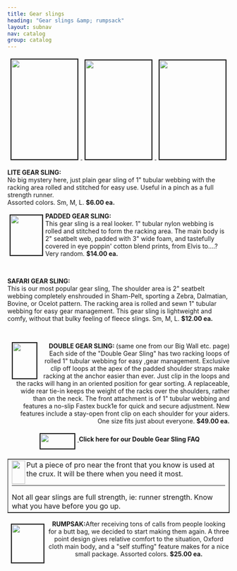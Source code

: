 ```yaml
---
title: Gear slings
heading: "Gear slings &amp; rumpsack"
layout: subnav
nav: catalog
group: catalog
---
```


<p class="lead">
</p>
<div align="center">
    <p>
    </p>
    <center>
        <p>
            <a href="{{ "/pics/new_jack.jpg" | prepend: site.baseurl }}" target="_blank">
                <img src="{{ "/pics/new_jackTN.jpg" | prepend: site.baseurl }}" width="150" height="226" hspace="5" vspace="5" border="2">
            </a>
            <a href="{{ "/pics/sidewinder.jpg" | prepend: site.baseurl }}" target="_blank">
                <img src="{{ "/pics/sidewinderTN.jpg" | prepend: site.baseurl }}" width="150" height="224" hspace="5" vspace="5" border="2">
            </a>
            <a href="{{ "/pics/gogarth.jpg" | prepend: site.baseurl }}" target="_blank">
                <img src="{{ "/pics/gogarthTN.jpg" | prepend: site.baseurl }}" width="150" height="224" hspace="5" vspace="5" border="2">
            </a>
        </p>
    </center>
    <p></p>
    <p align="left">
        <strong>LITE GEAR SLING:</strong>
        <br>No big mystery here, just plain gear sling of 1" tubular webbing with the racking area rolled and stitched for easy use. Useful in a pinch as a full strength runner.
        <br>Assorted colors. Sm, M, L.
        <strong>$6.00 ea.</strong>
    </p>
    <p align="left">
        <strong>
            <a href="{{ "/pics/gslings.gif" | prepend: site.baseurl }}">
                <img src="{{ "/pics/gslingsTN.gif" | prepend: site.baseurl }}" width="72" height="90" hspace="5" vspace="5" border="2" align="left" naturalsizeflag="3">
            </a>PADDED GEAR SLING:</strong>
        <br>This gear sling is a real looker. 1" tubular nylon webbing is rolled and stitched to form the racking area. The main body is 2" seatbelt web, padded with 3" wide foam, and tastefully covered in eye poppin' cotton blend prints, from Elvis to....? Very random.
        <strong>$14.00 ea.</strong>
    </p>
    <p align="right">&nbsp;</p>
    <p align="left">
        <strong>SAFARI GEAR SLING:</strong>
        <br>This is our most popular gear sling, The shoulder area is 2" seatbelt webbing completely enshrouded in Sham-Pelt, sporting a Zebra, Dalmatian, Bovine, or Ocelot pattern. The racking area is rolled and sewn 1" tubular webbing for easy gear management. This gear sling is lightweight and comfy, without that bulky feeling of fleece slings. Sm, M, L.
        <strong>$12.00 ea.</strong>
    </p>
    <p align="left">&nbsp;</p>
    <p align="RIGHT">
        <a href="{{ "/pics/dgs.jpeg" | prepend: site.baseurl }}">
            <img src="{{ "/pics/dgsTN.gif" | prepend: site.baseurl }}" align="LEFT" hspace="10" width="54" height="80" naturalsizeflag="3" border="2">
        </a><b>DOUBLE GEAR SLING: </b>(same one from our Big Wall etc. page)
        <br>Each side of the "Double Gear Sling" has two racking loops of rolled 1" tubular webbing for easy ,gear management. Exclusive clip off loops at the apex of the padded shoulder straps make racking at the anchor easier than ever. Just clip in the loops and the racks will hang in an oriented position for gear sorting. A replaceable, wide rear tie-in keeps the weight of the racks over the shoulders, rather than on the neck. The front attachment is of 1" tubular webbing and features a no-slip Fastex buck1e for quick and secure adjustment. New features include a stay-open front clip on each shoulder for your aiders.
        <br>One size fits just about everyone.
        <strong>$49.00 ea.</strong>
    </p>
    <p align="center">
        <a href="{{ "/faqs/doublegsfaq.html" | prepend: site.baseurl }}" target="_blank">
            <strong>
                <img src="{{ "/pics/faqbar.jpeg" | prepend: site.baseurl }}" width="77" height="33" hspace="5" vspace="5" border="2" align="MIDDLE" naturalsizeflag="3">
            </strong>
        </a>
        <strong>Click here for our Double Gear Sling FAQ</strong>
    </p>
    <center>
        <table border="1" width="370" cellpadding="10" cellspacing="2">
            <tbody>
                <tr>
                    <td>
                        <img src="{{ "/pics/cactus.gif" | prepend: site.baseurl }}" align="LEFT" width="30" height="53" naturalsizeflag="3">Put a piece of pro near the front that you know is used at the crux. It will be there when you need it most.
                        <hr align="LEFT">Not all gear slings are full strength, ie: runner strength. Know what you have before you go up.</td>
                </tr>
            </tbody>
        </table>
        <a href="{{ "/pics/rump.jpeg" | prepend: site.baseurl }}">
            <img src="{{ "/pics/rumpTN.jpeg" | prepend: site.baseurl }}" align="left" hspace="8" vspace="8" width="72" height="86" naturalsizeflag="3" border="2">
        </a>
    </center>
    <p></p>
    <p>
        <strong>RUMPSAK:</strong>After receiving tons of calls from people looking for a butt bag, we decided to start making them again. A three point design gives relative comfort to the situation, Oxford cloth main body, and a "self stuffing" feature makes for a nice small package. Assorted colors.
        <strong>$25.00 ea.</strong>
    </p>

</div>

